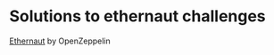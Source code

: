 # Solutions to ethernaut challenges
[Ethernaut](https://ethernaut.zeppelin.solutions/) by OpenZeppelin
